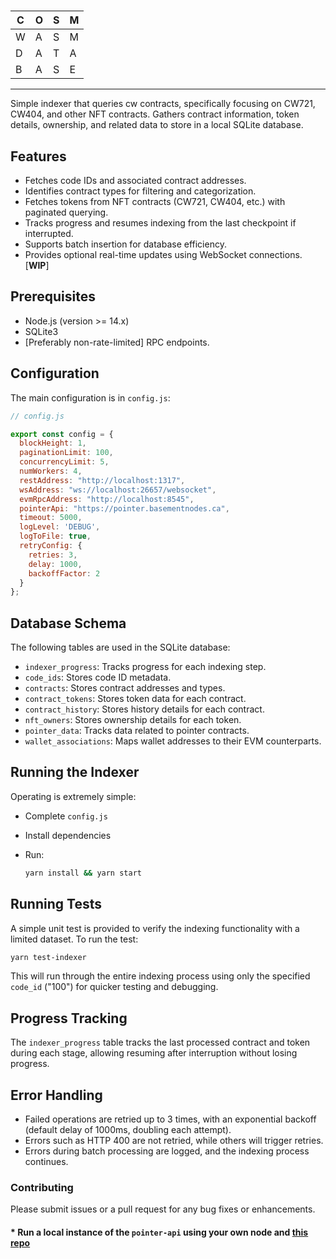 #

 | C | O | S | M |
 |---|---|---|---|
 | W | A | S | M |
 | D | A | T | A |
 | B | A | S | E |

---
Simple indexer that queries cw contracts, specifically focusing on CW721, CW404, and other NFT contracts. Gathers contract information, token details, ownership, and related data to store in a local SQLite database.

## Features

- Fetches code IDs and associated contract addresses.
- Identifies contract types for filtering and categorization.
- Fetches tokens from NFT contracts (CW721, CW404, etc.) with paginated querying.
- Tracks progress and resumes indexing from the last checkpoint if interrupted.
- Supports batch insertion for database efficiency.
- Provides optional real-time updates using WebSocket connections. [**WIP**]

## Prerequisites

- Node.js (version >= 14.x)
- SQLite3
- [Preferably non-rate-limited] RPC endpoints.

## Configuration

The main configuration is in `config.js`:

```js
// config.js

export const config = {
  blockHeight: 1,
  paginationLimit: 100,
  concurrencyLimit: 5,
  numWorkers: 4,
  restAddress: "http://localhost:1317",
  wsAddress: "ws://localhost:26657/websocket",
  evmRpcAddress: "http://localhost:8545",
  pointerApi: "https://pointer.basementnodes.ca",
  timeout: 5000,
  logLevel: 'DEBUG',
  logToFile: true,
  retryConfig: {
    retries: 3,
    delay: 1000,
    backoffFactor: 2
  }
};
```

## Database Schema

The following tables are used in the SQLite database:

- `indexer_progress`: Tracks progress for each indexing step.
- `code_ids`: Stores code ID metadata.
- `contracts`: Stores contract addresses and types.
- `contract_tokens`: Stores token data for each contract.
- `contract_history`: Stores history details for each contract.
- `nft_owners`: Stores ownership details for each token.
- `pointer_data`: Tracks data related to pointer contracts.
- `wallet_associations`: Maps wallet addresses to their EVM counterparts.

## Running the Indexer


Operating is extremely simple:

- Complete `config.js`
- Install dependencies
- Run:


   ```sh
   yarn install && yarn start
   ```

## Running Tests

A simple unit test is provided to verify the indexing functionality with a limited dataset. To run the test:

```sh
yarn test-indexer
```

This will run through the entire indexing process using only the specified `code_id` ("100") for quicker testing and debugging.

## Progress Tracking

The `indexer_progress` table tracks the last processed contract and token during each stage, allowing resuming after interruption without losing progress.

## Error Handling

- Failed operations are retried up to 3 times, with an exponential backoff (default delay of 1000ms, doubling each attempt).
- Errors such as HTTP 400 are not retried, while others will trigger retries.
- Errors during batch processing are logged, and the indexing process continues.

### Contributing

Please submit issues or a pull request for any bug fixes or enhancements.

#### * Run a local instance of the `pointer-api` using your own node and [this repo](https://github.com/cordt-sei/pointer-api)

